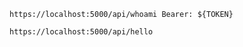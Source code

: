 ```http
https://localhost:5000/api/whoami Bearer: ${TOKEN}
```

```http
https://localhost:5000/api/hello
```